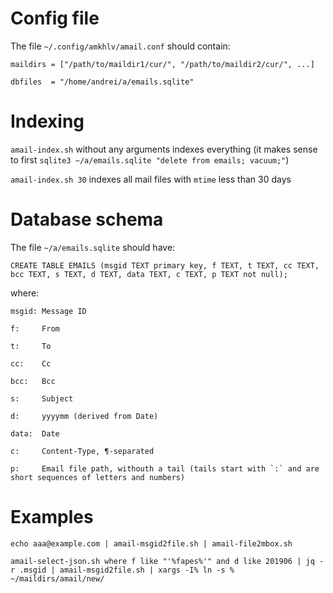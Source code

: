 Config file
===========

The file `~/.config/amkhlv/amail.conf` should contain:

    maildirs = ["/path/to/maildir1/cur/", "/path/to/maildir2/cur/", ...]
    
    dbfiles  = "/home/andrei/a/emails.sqlite"

Indexing
========

`amail-index.sh` without any arguments indexes everything (it makes sense to first `sqlite3 ~/a/emails.sqlite "delete from emails; vacuum;"`)

`amail-index.sh 30` indexes all mail files with `mtime` less than 30 days

Database schema
===============

The file `~/a/emails.sqlite` should have:

    CREATE TABLE EMAILS (msgid TEXT primary key, f TEXT, t TEXT, cc TEXT, bcc TEXT, s TEXT, d TEXT, data TEXT, c TEXT, p TEXT not null);

where:

    msgid: Message ID

    f:     From
    
    t:     To
    
    cc:    Cc
    
    bcc:   Bcc
    
    s:     Subject
    
    d:     yyyymm (derived from Date)
    
    data:  Date
    
    c:     Content-Type, ¶-separated
    
    p:     Email file path, withouth a tail (tails start with `:` and are short sequences of letters and numbers)

Examples
========

    echo aaa@example.com | amail-msgid2file.sh | amail-file2mbox.sh

    amail-select-json.sh where f like "'%fapes%'" and d like 201906 | jq -r .msgid | amail-msgid2file.sh | xargs -I% ln -s % ~/maildirs/amail/new/
